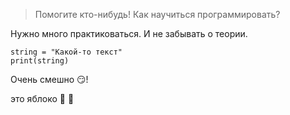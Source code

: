 > Помогите кто-нибудь!
> Как научиться программировать? 

Нужно много практиковаться. И не забывать о теории.  


```
string = "Какой-то текст"
print(string)

```

Очень смешно :smirk:!

это яблоко :apple:
:banana: 